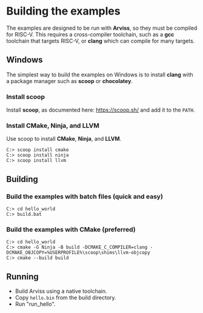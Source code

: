 # Building the examples

The examples are designed to be run with **Arviss**, so they must be compiled for RISC-V. This requires a cross-compiler
toolchain, such as a **gcc** toolchain that targets RISC-V, or **clang** which can compile for many targets.

## Windows

The simplest way to build the examples on Windows is to install **clang** with a package manager such as **scoop** or
**chocolatey**.

### Install scoop

Install **scoop**, as documented here: https://scoop.sh/ and add it to the `PATH`.

### Install CMake, Ninja, and LLVM

Use scoop to install **CMake**, **Ninja**, and **LLVM**.

```commandline
C:> scoop install cmake
C:> scoop install ninja
C:> scoop install llvm
```

## Building

### Build the examples with batch files (quick and easy)

```commandline
C:> cd hello_world
C:> build.bat
```

### Build the examples with CMake (preferred)

```commandline
C:> cd hello_world
C:> cmake -G Ninja -B build -DCMAKE_C_COMPILER=clang -DCMAKE_OBJCOPY=%USERPROFILE%\scoop\shims\llvm-objcopy
C:> cmake --build build
```

## Running

- Build Arviss using a native toolchain.
- Copy `hello.bin` from the build directory.
- Run "run_hello".
 
